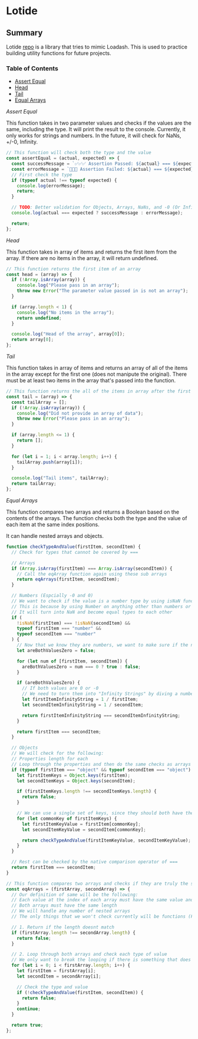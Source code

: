 # Lotide

## Summary

Lotide [repo](git@github.com:benyoo5222/lotide.git) is a library that tries to mimic Loadash. This is used to practice building utility functions for future projects.

### Table of Contents

- [Assert Equal](./assertEqual.js)
- [Head](./head.js)
- [Tail](./tail.js)
- [Equal Arrays](./eqArrays.js)

_Assert Equal_

This function takes in two parameter values and checks if the values are the same, including the type. It will print the result to the console.
Currently, it only works for strings and numbers. In the future, it will check for NaNs, +/-0, Infinity.

```javascript
// This function will check both the type and the value
const assertEqual = (actual, expected) => {
  const successMessage = `✅✅✅ Assertion Passed: ${actual} === ${expected}`;
  const errorMessage = `🛑🛑🛑 Assertion Failed: ${actual} === ${expected}`;
  // First check the type
  if (typeof actual !== typeof expected) {
    console.log(errorMessage);
    return;
  }

  // TODO: Better validation for Objects, Arrays, NaNs, and -0 (Or Infinity +/-)
  console.log(actual === expected ? successMessage : errorMessage);

  return;
};
```

_Head_

This function takes in array of items and returns the first item from the array. If there are no items in the array, it will return undefined.

```javascript
// This function returns the first item of an array
const head = (array) => {
  if (!Array.isArray(array)) {
    console.log("Please pass in an array");
    throw new Error("The parameter value passed in is not an array");
  }

  if (array.length < 1) {
    console.log("No items in the array");
    return undefined;
  }

  console.log("Head of the array", array[0]);
  return array[0];
};
```

_Tail_

This function takes in array of items and returns an array of all of the items in the array except for the first one (does not manipute the original). There must be at least two items in the array that's passed into the function.

```javascript
// This function returns the all of the items in array after the first item
const tail = (array) => {
  const tailArray = [];
  if (!Array.isArray(array)) {
    console.log("Did not provide an array of data");
    throw new Error("Please pass in an array");
  }

  if (array.length <= 1) {
    return [];
  }

  for (let i = 1; i < array.length; i++) {
    tailArray.push(array[i]);
  }

  console.log("Tail items", tailArray);
  return tailArray;
};
```

_Equal Arrays_

This function compares two arrays and returns a Boolean based on the contents of the arrays. The function checks both the type and the value of each item at the same index positions.

It can handle nested arrays and objects.

```javascript
function checkTypeAndValue(firstItem, secondItem) {
  // Check for types that cannot be covered by ===

  // Arrays
  if (Array.isArray(firstItem) === Array.isArray(secondItem)) {
    // Call the eqArray function again using these sub arrays
    return eqArrays(firstItem, secondItem);
  }

  // Numbers (Espcially -0 and 0)
  // We want to check if the value is a number type by using isNaN function
  // This is because by using Number on anything other than numbers or strings that can be converted
  // It will turn into NaN and become equal types to each other
  if (
    !isNaN(firstItem) === !isNaN(secondItem) &&
    typeof firstItem === "number" &&
    typeof secondItem === "number"
  ) {
    // Now that we know they are numbers, we want to make sure if the number is a zero or not
    let areBothValuesZero = false;

    for (let num of [firstItem, secondItem]) {
      areBothValuesZero = num === 0 ? true : false;
    }

    if (areBothValuesZero) {
      // If both values are 0 or -0
      // We need to turn them into "Infinity Strings" by diving a number by the zero
      let firstItemInfinityString = 1 / firstItem;
      let secondItemInfinityString = 1 / secondItem;

      return firstItemInfinityString === secondItemInfinityString;
    }

    return firstItem === secondItem;
  }

  // Objects
  // We will check for the following:
  // Properties length for each
  // Loop through the properties and then do the same checks as arrays for the values
  if (typeof firstItem === "object" && typeof secondItem === "object") {
    let firstItemKeys = Object.keys(firstItem);
    let secondItemKeys = Object.keys(secondItem);

    if (firstItemKeys.length !== secondItemKeys.length) {
      return false;
    }

    // We can use a single set of keys, since they should both have the same keys
    for (let commonKey of firstItemKeys) {
      let firstItemKeyValue = firstItem[commonKey];
      let secondItemKeyValue = secondItem[commonKey];

      return checkTypeAndValue(firstItemKeyValue, secondItemKeyValue);
    }
  }

  // Rest can be checked by the native comparison operator of ===
  return firstItem === secondItem;
}

// This function compares two arrays and checks if they are truly the same
const eqArrays = (firstArray, secondArray) => {
  // Our definition of same will be the following:
  // Each value at the index of each array must have the same value and type
  // Both arrays must have the same length
  // We will handle any number of nested arrays
  // The only things that we won't check currently will be functions (Future to do)

  // 1. Return if the length doesnt match
  if (firstArray.length !== secondArray.length) {
    return false;
  }

  // 2. Loop through both arrays and check each type of value
  // We only want to break the looping if there is something that does not match
  for (let i = 0; i < firstArray.length; i++) {
    let firstItem = firstArray[i];
    let secondItem = secondArray[i];

    // Check the type and value
    if (!checkTypeAndValue(firstItem, secondItem)) {
      return false;
    }
    continue;
  }

  return true;
};
```
